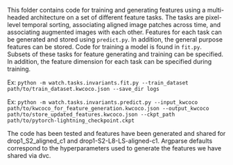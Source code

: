 This folder contains code for training and generating features using a multi-headed architecture on a set of different feature tasks. The tasks are pixel-level temporal sorting, associating aligned image patches across time, and associating augmented images with each other. Features for each task can be generated and stored using `predict.py`. In addition, the general purpose features can be stored. Code for training a model is found in `fit.py`. Subsets of these tasks for feature generating and training can be specified. In addition, the feature dimension for each task can be specified during training.

Ex: `python -m watch.tasks.invariants.fit.py --train_dataset path/to/train_dataset.kwcoco.json --save_dir logs`

Ex: `python -m watch.tasks.invariants.predict.py --input_kwcoco path/to/kwcoco_for_feature_generation.kwcoco.json --output_kwcoco path/to/store_updated_features.kwcoco.json --ckpt_path path/to/pytorch-lightning_checkpoint.ckpt`

The code has been tested and features have been generated and shared for drop1_S2_aligned_c1 and drop1-S2-L8-LS-aligned-c1. Argparse defaults correspond to the hyperparameters used to generate the features we have shared via dvc.